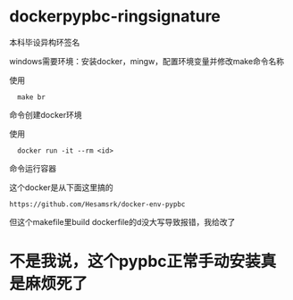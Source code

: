 # dockerpypbc-ringsignature
本科毕设异构环签名


windows需要环境：安装docker，mingw，配置环境变量并修改make命令名称

使用  
```shell
  make br
```
命令创建docker环境

使用
```docker
  docker run -it --rm <id>
```
命令运行容器





这个docker是从下面这里搞的
```
https://github.com/Hesamsrk/docker-env-pypbc
```
但这个makefile里build dockerfile的d没大写导致报错，我给改了
# 不是我说，这个pypbc正常手动安装真是麻烦死了
